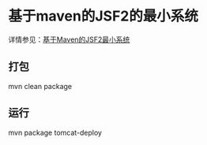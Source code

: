 # 基于maven的JSF2的最小系统
详情参见：[基于Maven的JSF2最小系统](http://softlab.sdut.edu.cn/blog/subaochen/2017/05/21/%E5%9F%BA%E4%BA%8Emavan%E7%9A%84jsf2%E6%9C%80%E5%B0%8F%E7%B3%BB%E7%BB%9F/)

## 打包
  mvn clean package

## 运行
  mvn package tomcat-deploy


